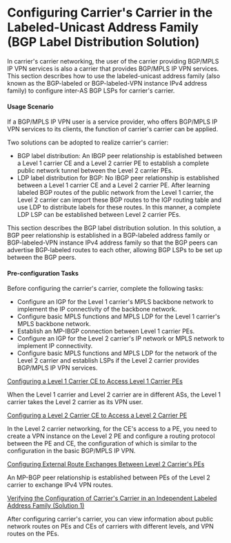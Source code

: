 Configuring Carrier's Carrier in the Labeled-Unicast Address Family (BGP Label Distribution Solution)
=====================================================================================================

In carrier's carrier networking, the user of the carrier providing BGP/MPLS IP VPN services is also a carrier that provides BGP/MPLS IP VPN services. This section describes how to use the labeled-unicast address family (also known as the BGP-labeled or BGP-labeled-VPN instance IPv4 address family) to configure inter-AS BGP LSPs for carrier's carrier.

#### Usage Scenario

If a BGP/MPLS IP VPN user is a service provider, who offers BGP/MPLS IP VPN services to its clients, the function of carrier's carrier can be applied.

Two solutions can be adopted to realize carrier's carrier:

* BGP label distribution: An IBGP peer relationship is established between a Level 1 carrier CE and a Level 2 carrier PE to establish a complete public network tunnel between the Level 2 carrier PEs.
* LDP label distribution for BGP: No IBGP peer relationship is established between a Level 1 carrier CE and a Level 2 carrier PE. After learning labeled BGP routes of the public network from the Level 1 carrier, the Level 2 carrier can import these BGP routes to the IGP routing table and use LDP to distribute labels for these routes. In this manner, a complete LDP LSP can be established between Level 2 carrier PEs.

This section describes the BGP label distribution solution. In this solution, a BGP peer relationship is established in a BGP-labeled address family or BGP-labeled-VPN instance IPv4 address family so that the BGP peers can advertise BGP-labeled routes to each other, allowing BGP LSPs to be set up between the BGP peers.


#### Pre-configuration Tasks

Before configuring the carrier's carrier, complete the following tasks:

* Configure an IGP for the Level 1 carrier's MPLS backbone network to implement the IP connectivity of the backbone network.
* Configure basic MPLS functions and MPLS LDP for the Level 1 carrier's MPLS backbone network.
* Establish an MP-IBGP connection between Level 1 carrier PEs.
* Configure an IGP for the Level 2 carrier's IP network or MPLS network to implement IP connectivity.
* Configure basic MPLS functions and MPLS LDP for the network of the Level 2 carrier and establish LSPs if the Level 2 carrier provides BGP/MPLS IP VPN services.


[Configuring a Level 1 Carrier CE to Access Level 1 Carrier PEs](../../../../software/nev8r10_vrpv8r16/user/vrp/dc_vrp_mpls-l3vpn-v4_cfg_2048.html)

When the Level 1 carrier and Level 2 carrier are in different ASs, the Level 1 carrier takes the Level 2 carrier as its VPN user.

[Configuring a Level 2 Carrier CE to Access a Level 2 Carrier PE](../../../../software/nev8r10_vrpv8r16/user/vrp/dc_vrp_mpls-l3vpn-v4_cfg_2049.html)

In the Level 2 carrier networking, for the CE's access to a PE, you need to create a VPN instance on the Level 2 PE and configure a routing protocol between the PE and CE, the configuration of which is similar to the configuration in the basic BGP/MPLS IP VPN.

[Configuring External Route Exchanges Between Level 2 Carrier's PEs](../../../../software/nev8r10_vrpv8r16/user/vrp/dc_vrp_mpls-l3vpn-v4_cfg_2050.html)

An MP-BGP peer relationship is established between PEs of the Level 2 carrier to exchange IPv4 VPN routes.

[Verifying the Configuration of Carrier's Carrier in an Independent Labeled Address Family (Solution 1)](../../../../software/nev8r10_vrpv8r16/user/vrp/dc_vrp_mpls-l3vpn-v4_cfg_2051.html)

After configuring carrier's carrier, you can view information about public network routes on PEs and CEs of carriers with different levels, and VPN routes on the PEs.